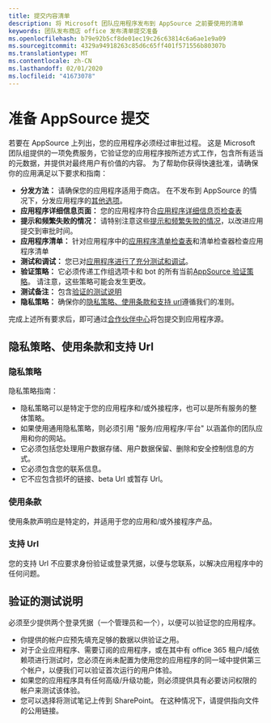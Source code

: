 ```yaml
---
title: 提交内容清单
description: 将 Microsoft 团队应用程序发布到 AppSource 之前要使用的清单
keywords: 团队发布商店 office 发布清单提交准备
ms.openlocfilehash: b79e92b5cf8de01ec19c26c63814c6a6ae1e9a09
ms.sourcegitcommit: 4329a94918263c85d6c65ff401f571556b80307b
ms.translationtype: MT
ms.contentlocale: zh-CN
ms.lasthandoff: 02/01/2020
ms.locfileid: "41673078"
---
```

# <a name="prepare-for-appsource-submission"></a>准备 AppSource 提交  

若要在 AppSource 上列出，您的应用程序必须经过审批过程。 这是 Microsoft 团队组提供的一项免费服务，它验证您的应用程序按所述方式工作，包含所有适当的元数据，并提供对最终用户有价值的内容。 为了帮助你获得快速批准，请确保你的应用满足以下要求和指南：

* **分发方法：** 请确保您的应用程序适用于商店。 在不发布到 AppSource 的情况下，分发应用程序的[其他选项](../../overview.md)。
* **应用程序详细信息页面：** 您的应用程序符合[应用程序详细信息页检查表](detail-page-checklist.md)
* **提示和频繁失败的情况：** 请特别注意这些[提示和频繁失败的情况](frequently-failed-cases.md)，以改进应用提交到审批时间。
* **应用程序清单：** 针对应用程序中的[应用程序清单检查表](app-manifest-checklist.md)和清单检查器检查应用程序清单
* **测试和调试：** 您已对[应用程序进行了充分测试和调试](../../../build-and-test/debug.md)。
* **验证策略：** 它必须传递工作组选项卡和 bot 的所有当前[AppSource 验证策略](https://dev.office.com/officestore/docs/validation-policies)。 请注意，这些策略可能会发生更改。
* **测试备注：** 包含[验证的测试说明](#test-notes-for-validation)
* **隐私策略：** 确保你的[隐私策略、使用条款和支持 url](#privacy-policy-terms-of-use-and-support-urls)遵循我们的准则。

完成上述所有要求后，即可通过[合作伙伴中心](/office/dev/store/use-partner-center-to-submit-to-appsource)将包提交到应用程序源。

## <a name="privacy-policy-terms-of-use-and-support-urls"></a>隐私策略、使用条款和支持 Url

### <a name="privacy-policy"></a>隐私策略

隐私策略指南：
* 隐私策略可以是特定于您的应用程序和/或外接程序，也可以是所有服务的整体策略。 
* 如果使用通用隐私策略，则必须引用 "服务/应用程序/平台" 以涵盖你的团队应用和你的网站。 
* 它必须包括您处理用户数据存储、用户数据保留、删除和安全控制信息的方式。
* 它必须包含您的联系信息。
* 它不应包含损坏的链接、beta Url 或暂存 Url。 


### <a name="terms-of-use"></a>使用条款

使用条款声明应是特定的，并适用于您的应用和/或外接程序产品。

### <a name="support-urls"></a>支持 Url

您的支持 Url 不应要求身份验证或登录凭据，以便与您联系，以解决应用程序中的任何问题。

## <a name="test-notes-for-validation"></a>验证的测试说明

必须至少提供两个登录凭据（一个管理员和一个），以便可以验证您的应用程序。

* 你提供的帐户应预先填充足够的数据以供验证之用。
* 对于企业应用程序、需要订阅的应用程序，或在其中有 office 365 租户/域依赖项进行测试时，您必须在尚未配置为使用您的应用程序的同一域中提供第三个帐户，以便我们可以验证首次运行的用户体验。
* 如果您的应用程序具有任何高级/升级功能，则必须提供具有必要访问权限的帐户来测试该体验。
* 您可以选择将测试笔记上传到 SharePoint。 在这种情况下，请提供指向文件的公用链接。
